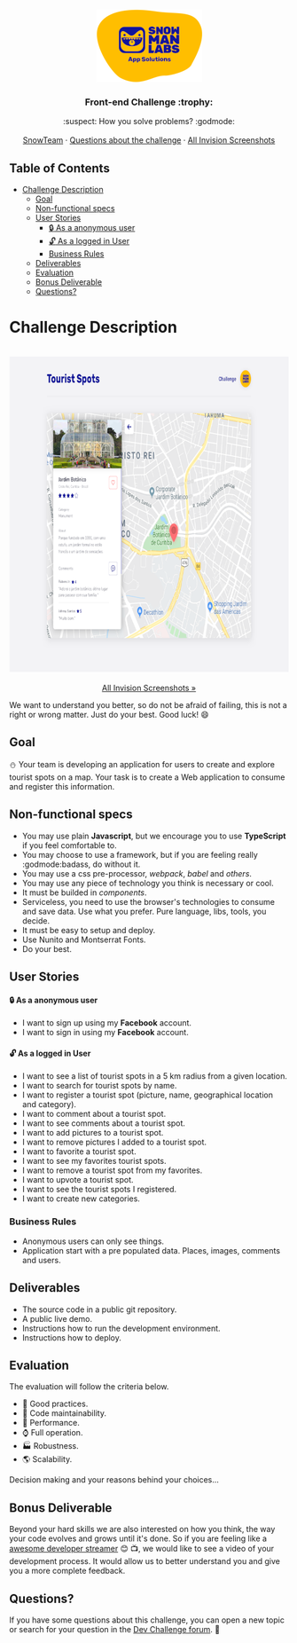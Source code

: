 <br />
<p align="center">
  <a href="https://github.com/snowmanlabs/frontend-challenge">
    <img src="assets/logo.png" alt="Logo" width="191" height="131">
  </a>

  <h3 align="center">Front-end Challenge :trophy:</h3>

  <p align="center">
    :suspect: How you solve problems? :godmode:
    <br />
    <br />
    <a href="https://www.snowmanlabs.com.br/snow-team/">SnowTeam</a>
    ·
    <a href="https://groups.google.com/a/snowmanlabs.com/forum/#!forum/dev.challenge">Questions about the challenge</a>
    ·
    <a href="https://invis.io/HXUH9OCD476">All Invision Screenshots</a>
  </p>
</p>

## Table of Contents
- [Challenge Description](#challenge-description)
  - [Goal](#goal)
  - [Non-functional specs](#non-functional-specs)
  - [User Stories](#user-stories)
      - [:lock: As a anonymous user](#lock-as-a-anonymous-user)
      - [:unlock: As a logged in User](#unlock-as-a-logged-in-user)
    - [Business Rules](#business-rules)
  - [Deliverables](#deliverables)
  - [Evaluation](#evaluation)
  - [Bonus Deliverable](#bonus-deliverable)
  - [Questions?](#questions)

# Challenge Description

<p align="center">
    <br/>
    <a href="https://invis.io/HXUH9OCD476">
      <img src="assets/screenshot.png" alt="Logo" width="800" height="569"/>
    </a>
    <br/>
    <br/>
    <a href="https://invis.io/HXUH9OCD476">
        All Invision Screenshots »
    </a>
    <br/>
</p>

We want to understand you better, so do not be afraid of failing, this is not a right or wrong matter. Just do your best. Good luck! :smile:

## Goal

:snowman: Your team is developing an application for users to create and explore tourist spots on a map. Your task is to create a Web application to consume and register this information.


## Non-functional specs

* You may use plain **Javascript**, but we encourage you to use **TypeScript** if you feel comfortable to.
* You may choose to use a framework, but if you are feeling really :godmode:badass, do without it.
* You may use a css pre-processor, *webpack*, *babel* and *others*.
* You may use any piece of technology you think is necessary or cool.
* It must be builded in *components*.
* Serviceless, you need to use the browser's technologies to consume and save data. Use what you prefer. Pure language, libs, tools, you decide.
* It must be easy to setup and deploy.
* Use Nunito and Montserrat Fonts.
* Do your best.


## User Stories

#### :lock: As a anonymous user
* I want to sign up using my **Facebook** account.
* I want to sign in using my **Facebook** account.
#### :unlock: As a logged in User
* I want to see a list of tourist spots in a 5 km radius from a given location.
* I want to search for tourist spots by name.
* I want to register a tourist spot (picture, name, geographical location and category).
* I want to comment about a tourist spot.
* I want to see comments about a tourist spot.
* I want to add pictures to a tourist spot.
* I want to remove pictures I added to a tourist spot.
* I want to favorite a tourist spot.
* I want to see my favorites tourist spots.
* I want to remove a tourist spot from my favorites.
* I want to upvote a tourist spot.
* I want to see the tourist spots I registered.
* I want to create new categories.


### Business Rules

* Anonymous users can only see things.
* Application start with a pre populated data. Places, images, comments and users.



## Deliverables

* The source code in a public git repository.
* A public live demo.
* Instructions how to run the development environment.
* Instructions how to deploy.


## Evaluation

The evaluation will follow the criteria below.

* :dart: Good practices.
* :wrench: Code maintainability.
* :rocket: Performance.
* :watch: Full operation.
* :factory: Robustness.
* :earth_americas: Scalability.

Decision making and your reasons behind your choices...

## Bonus Deliverable

Beyond your hard skills we are also interested on how you think, the way your code evolves and grows until it's done. So if you are feeling like a [awesome developer streamer](https://github.com/bnb/awesome-developer-streams) :blush: :tv:, we would like to see a video of your development process. It would allow us to better understand you and give you a more complete feedback.

## Questions?

If you have some questions about this challenge, you can open a new topic or search for your question in the [Dev Challenge forum](https://groups.google.com/a/snowmanlabs.com/forum/#!forum/dev.challenge). :love_letter:

